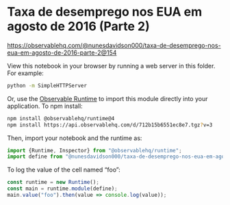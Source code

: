 # Taxa de desemprego nos EUA em agosto de 2016 (Parte 2)

https://observablehq.com/@nunesdavidson000/taxa-de-desemprego-nos-eua-em-agosto-de-2016-parte-2@154

View this notebook in your browser by running a web server in this folder. For
example:

~~~sh
python -m SimpleHTTPServer
~~~

Or, use the [Observable Runtime](https://github.com/observablehq/runtime) to
import this module directly into your application. To npm install:

~~~sh
npm install @observablehq/runtime@4
npm install https://api.observablehq.com/d/712b15b6551ec8e7.tgz?v=3
~~~

Then, import your notebook and the runtime as:

~~~js
import {Runtime, Inspector} from "@observablehq/runtime";
import define from "@nunesdavidson000/taxa-de-desemprego-nos-eua-em-agosto-de-2016-parte-2";
~~~

To log the value of the cell named “foo”:

~~~js
const runtime = new Runtime();
const main = runtime.module(define);
main.value("foo").then(value => console.log(value));
~~~

